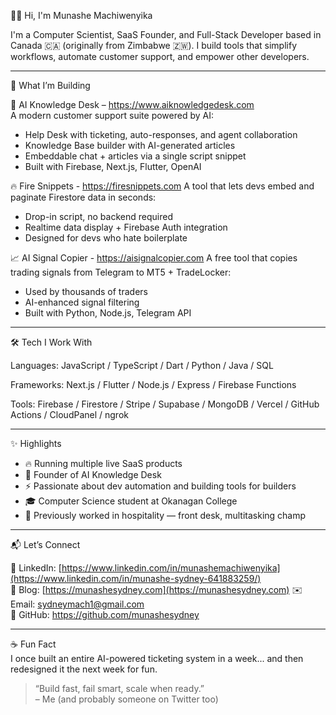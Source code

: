 👋🏽 Hi, I'm Munashe Machiwenyika

I'm a Computer Scientist, SaaS Founder, and Full-Stack Developer based in Canada 🇨🇦 (originally from Zimbabwe 🇿🇼). I build tools that simplify workflows, automate customer support, and empower other developers.

---

🚀 What I’m Building

🧠 AI Knowledge Desk – https://www.aiknowledgedesk.com  
A modern customer support suite powered by AI:
- Help Desk with ticketing, auto-responses, and agent collaboration  
- Knowledge Base builder with AI-generated articles  
- Embeddable chat + articles via a single script snippet  
- Built with Firebase, Next.js, Flutter, OpenAI

🔥 Fire Snippets - https://firesnippets.com
A tool that lets devs embed and paginate Firestore data in seconds:
- Drop-in script, no backend required  
- Realtime data display + Firebase Auth integration  
- Designed for devs who hate boilerplate

📈 AI Signal Copier - https://aisignalcopier.com
A free tool that copies trading signals from Telegram to MT5 + TradeLocker:
- Used by thousands of traders  
- AI-enhanced signal filtering  
- Built with Python, Node.js, Telegram API

---

🛠 Tech I Work With

Languages:
JavaScript / TypeScript / Dart / Python / Java / SQL

Frameworks:
Next.js / Flutter / Node.js / Express / Firebase Functions

Tools:
Firebase / Firestore / Stripe / Supabase / MongoDB / Vercel / GitHub Actions / CloudPanel / ngrok

---

✨ Highlights

- 🔥 Running multiple live SaaS products
- 🧠 Founder of AI Knowledge Desk
- ⚡ Passionate about dev automation and building tools for builders
- 🎓 Computer Science student at Okanagan College
- 🧳 Previously worked in hospitality — front desk, multitasking champ

---

📬 Let’s Connect

💼 LinkedIn: [https://www.linkedin.com/in/munashemachiwenyika](https://www.linkedin.com/in/munashe-sydney-641883259/)  
🧠 Blog: [https://munashesydney.com](https://munashesydney.com)
✉️ Email: sydneymach1@gmail.com  
🧪 GitHub: https://github.com/munashesydney

---

☕ Fun Fact  
I once built an entire AI-powered ticketing system in a week... and then redesigned it the next week for fun.

> “Build fast, fail smart, scale when ready.”  
> – Me (and probably someone on Twitter too)
